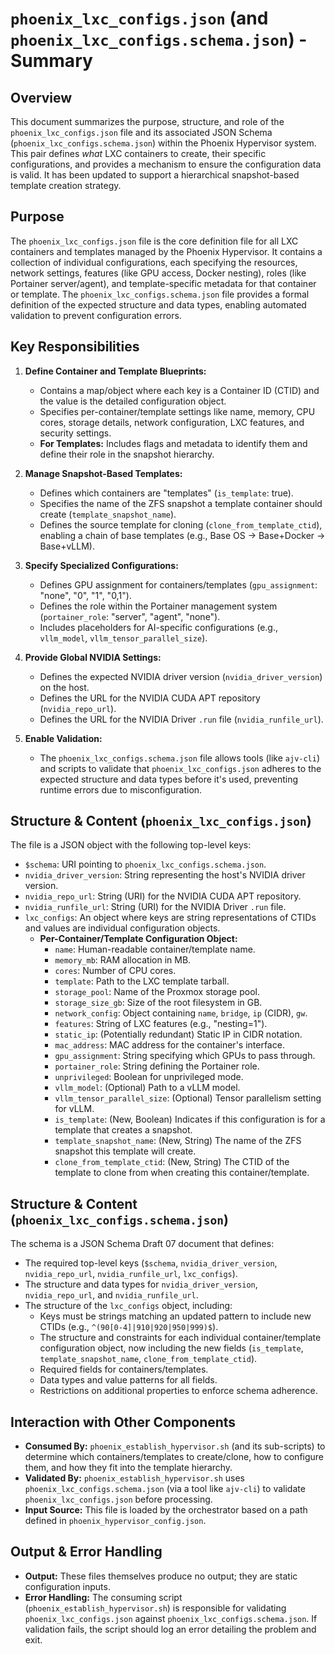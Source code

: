 # `phoenix_lxc_configs.json` (and `phoenix_lxc_configs.schema.json`) - Summary

## Overview

This document summarizes the purpose, structure, and role of the `phoenix_lxc_configs.json` file and its associated JSON Schema (`phoenix_lxc_configs.schema.json`) within the Phoenix Hypervisor system. This pair defines *what* LXC containers to create, their specific configurations, and provides a mechanism to ensure the configuration data is valid. It has been updated to support a hierarchical snapshot-based template creation strategy.

## Purpose

The `phoenix_lxc_configs.json` file is the core definition file for all LXC containers and templates managed by the Phoenix Hypervisor. It contains a collection of individual configurations, each specifying the resources, network settings, features (like GPU access, Docker nesting), roles (like Portainer server/agent), and template-specific metadata for that container or template. The `phoenix_lxc_configs.schema.json` file provides a formal definition of the expected structure and data types, enabling automated validation to prevent configuration errors.

## Key Responsibilities

1.  **Define Container and Template Blueprints:**
    *   Contains a map/object where each key is a Container ID (CTID) and the value is the detailed configuration object.
    *   Specifies per-container/template settings like name, memory, CPU cores, storage details, network configuration, LXC features, and security settings.
    *   **For Templates:** Includes flags and metadata to identify them and define their role in the snapshot hierarchy.

2.  **Manage Snapshot-Based Templates:**
    *   Defines which containers are "templates" (`is_template`: true).
    *   Specifies the name of the ZFS snapshot a template container should create (`template_snapshot_name`).
    *   Defines the source template for cloning (`clone_from_template_ctid`), enabling a chain of base templates (e.g., Base OS -> Base+Docker -> Base+vLLM).

3.  **Specify Specialized Configurations:**
    *   Defines GPU assignment for containers/templates (`gpu_assignment`: "none", "0", "1", "0,1").
    *   Defines the role within the Portainer management system (`portainer_role`: "server", "agent", "none").
    *   Includes placeholders for AI-specific configurations (e.g., `vllm_model`, `vllm_tensor_parallel_size`).

4.  **Provide Global NVIDIA Settings:**
    *   Defines the expected NVIDIA driver version (`nvidia_driver_version`) on the host.
    *   Defines the URL for the NVIDIA CUDA APT repository (`nvidia_repo_url`).
    *   Defines the URL for the NVIDIA Driver `.run` file (`nvidia_runfile_url`).

5.  **Enable Validation:**
    *   The `phoenix_lxc_configs.schema.json` file allows tools (like `ajv-cli`) and scripts to validate that `phoenix_lxc_configs.json` adheres to the expected structure and data types before it's used, preventing runtime errors due to misconfiguration.

## Structure & Content (`phoenix_lxc_configs.json`)

The file is a JSON object with the following top-level keys:

*   `$schema`: URI pointing to `phoenix_lxc_configs.schema.json`.
*   `nvidia_driver_version`: String representing the host's NVIDIA driver version.
*   `nvidia_repo_url`: String (URI) for the NVIDIA CUDA APT repository.
*   `nvidia_runfile_url`: String (URI) for the NVIDIA Driver `.run` file.
*   `lxc_configs`: An object where keys are string representations of CTIDs and values are individual configuration objects.
    *   **Per-Container/Template Configuration Object:**
        *   `name`: Human-readable container/template name.
        *   `memory_mb`: RAM allocation in MB.
        *   `cores`: Number of CPU cores.
        *   `template`: Path to the LXC template tarball.
        *   `storage_pool`: Name of the Proxmox storage pool.
        *   `storage_size_gb`: Size of the root filesystem in GB.
        *   `network_config`: Object containing `name`, `bridge`, `ip` (CIDR), `gw`.
        *   `features`: String of LXC features (e.g., "nesting=1").
        *   `static_ip`: (Potentially redundant) Static IP in CIDR notation.
        *   `mac_address`: MAC address for the container's interface.
        *   `gpu_assignment`: String specifying which GPUs to pass through.
        *   `portainer_role`: String defining the Portainer role.
        *   `unprivileged`: Boolean for unprivileged mode.
        *   `vllm_model`: (Optional) Path to a vLLM model.
        *   `vllm_tensor_parallel_size`: (Optional) Tensor parallelism setting for vLLM.
        *   `is_template`: (New, Boolean) Indicates if this configuration is for a template that creates a snapshot.
        *   `template_snapshot_name`: (New, String) The name of the ZFS snapshot this template will create.
        *   `clone_from_template_ctid`: (New, String) The CTID of the template to clone from when creating this container/template.

## Structure & Content (`phoenix_lxc_configs.schema.json`)

The schema is a JSON Schema Draft 07 document that defines:

*   The required top-level keys (`$schema`, `nvidia_driver_version`, `nvidia_repo_url`, `nvidia_runfile_url`, `lxc_configs`).
*   The structure and data types for `nvidia_driver_version`, `nvidia_repo_url`, and `nvidia_runfile_url`.
*   The structure of the `lxc_configs` object, including:
    *   Keys must be strings matching an updated pattern to include new CTIDs (e.g., `^(90[0-4]|910|920|950|999)$`).
    *   The structure and constraints for each individual container/template configuration object, now including the new fields (`is_template`, `template_snapshot_name`, `clone_from_template_ctid`).
    *   Required fields for containers/templates.
    *   Data types and value patterns for all fields.
    *   Restrictions on additional properties to enforce schema adherence.

## Interaction with Other Components

*   **Consumed By:** `phoenix_establish_hypervisor.sh` (and its sub-scripts) to determine which containers/templates to create/clone, how to configure them, and how they fit into the template hierarchy.
*   **Validated By:** `phoenix_establish_hypervisor.sh` uses `phoenix_lxc_configs.schema.json` (via a tool like `ajv-cli`) to validate `phoenix_lxc_configs.json` before processing.
*   **Input Source:** This file is loaded by the orchestrator based on a path defined in `phoenix_hypervisor_config.json`.

## Output & Error Handling

*   **Output:** These files themselves produce no output; they are static configuration inputs.
*   **Error Handling:** The consuming script (`phoenix_establish_hypervisor.sh`) is responsible for validating `phoenix_lxc_configs.json` against `phoenix_lxc_configs.schema.json`. If validation fails, the script should log an error detailing the problem and exit.
